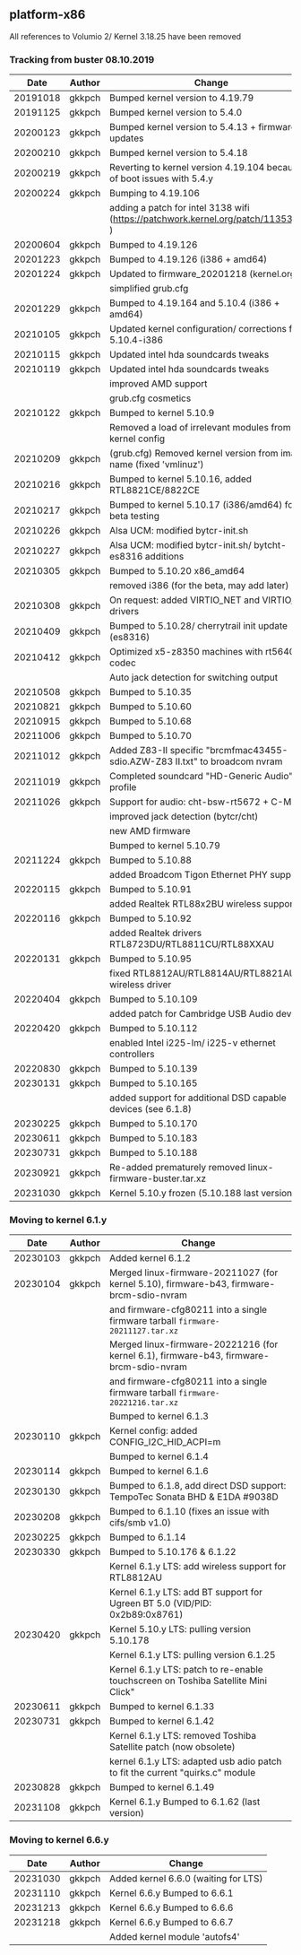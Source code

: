 
## **platform-x86**

All references to Volumio 2/ Kernel 3.18.25 have been removed

### **Tracking from buster 08.10.2019**

|Date|Author|Change
|---|---|---|
|20191018|gkkpch|Bumped kernel version to 4.19.79
|20191125|gkkpch|Bumped kernel version to 5.4.0
|20200123|gkkpch|Bumped kernel version to 5.4.13 + firmware updates
|20200210|gkkpch|Bumped kernel version to 5.4.18
|20200219|gkkpch|Reverting to kernel version 4.19.104 because of boot issues with 5.4.y
|20200224|gkkpch|Bumping to 4.19.106
|||adding a patch for intel 3138 wifi (https://patchwork.kernel.org/patch/11353871/ )
|20200604|gkkpch|Bumped to 4.19.126
|20201223|gkkpch|Bumped to 4.19.126 (i386 + amd64)
|20201224|gkkpch|Updated to firmware_20201218 (kernel.org)
|||simplified grub.cfg
|20201229|gkkpch|Bumped to 4.19.164 and 5.10.4 (i386 + amd64)
|20210105|gkkpch|Updated kernel configuration/ corrections for 5.10.4-i386
|20210115|gkkpch|Updated intel hda soundcards tweaks
|20210119|gkkpch|Updated intel hda soundcards tweaks
|||improved AMD support
|||grub.cfg cosmetics
|20210122|gkkpch|Bumped to kernel 5.10.9
|||Removed a load of irrelevant modules from kernel config
|20210209|gkkpch|(grub.cfg) Removed kernel version from image name (fixed 'vmlinuz')
|20210216|gkkpch|Bumped to kernel 5.10.16, added RTL8821CE/8822CE
|20210217|gkkpch|Bumped to kernel 5.10.17 (i386/amd64) for beta testing
|20210226|gkkpch|Alsa UCM: modified bytcr-init.sh
|20210227|gkkpch|Alsa UCM: modified bytcr-init.sh/ bytcht-es8316 additions
|20210305|gkkpch|Bumped to 5.10.20 x86_amd64
|||removed i386 (for the beta, may add later)
|20210308|gkkpch|On request: added VIRTIO_NET and VIRTIO_BLK drivers
|20210409|gkkpch|Bumped to 5.10.28/ cherrytrail init update (es8316)
|20210412|gkkpch|Optimized x5-z8350 machines with rt5640 codec
|||Auto jack detection for switching output
|20210508|gkkpch|Bumped to 5.10.35
|20210821|gkkpch|Bumped to 5.10.60
|20210915|gkkpch|Bumped to 5.10.68
|20211006|gkkpch|Bumped to 5.10.70
|20211012|gkkpch|Added Z83-II specific "brcmfmac43455-sdio.AZW-Z83 II.txt" to broadcom nvram
|20211019|gkkpch|Completed soundcard "HD-Generic Audio" profile
|20211026|gkkpch|Support for audio: cht-bsw-rt5672 + C-Media
|||improved jack detection (bytcr/cht)
|||new AMD firmware
|||Bumped to kernel 5.10.79
|20211224|gkkpch|Bumped to 5.10.88
|||added Broadcom Tigon Ethernet PHY support
|20220115|gkkpch|Bumped to 5.10.91
|||added Realtek RTL88x2BU wireless support
|20220116|gkkpch|Bumped to 5.10.92
|||added Realtek drivers RTL8723DU/RTL8811CU/RTL88XXAU
|20220131|gkkpch|Bumped to 5.10.95
|||fixed RTL8812AU/RTL8814AU/RTL8821AU wireless driver
|20220404|gkkpch|Bumped to 5.10.109
|||added patch for Cambridge USB Audio devices
|20220420|gkkpch|Bumped to 5.10.112
|||enabled Intel i225-lm/ i225-v ethernet controllers
|20220830|gkkpch|Bumped to 5.10.139
|20230131|gkkpch|Bumped to 5.10.165
|||added support for additional DSD capable devices (see 6.1.8)
|20230225|gkkpch|Bumped to 5.10.170
|20230611|gkkpch|Bumped to 5.10.183
|20230731|gkkpch|Bumped to 5.10.188
|20230921|gkkpch|Re-added prematurely removed linux-firmware-buster.tar.xz
|20231030|gkkpch|Kernel 5.10.y frozen (5.10.188 last version)

### **Moving to kernel 6.1.y**

|Date|Author|Change
|---|---|---|
|20230103|gkkpch|Added kernel 6.1.2
|20230104|gkkpch|Merged linux-firmware-20211027 (for kernel 5.10), firmware-b43, firmware-brcm-sdio-nvram 
|||and firmware-cfg80211 into a single firmware tarball ```firmware-20211127.tar.xz```
|||Merged linux-firmware-20221216 (for kernel 6.1), firmware-b43, firmware-brcm-sdio-nvram 
|||and firmware-cfg80211 into a single firmware tarball ```firmware-20221216.tar.xz```
|||Bumped to kernel 6.1.3
|20230110|gkkpch|Kernel config: added CONFIG_I2C_HID_ACPI=m 
|||Bumped to kernel 6.1.4
|20230114|gkkpch|Bumped to kernel 6.1.6
|20230130|gkkpch|Bumped to 6.1.8, add direct DSD support: TempoTec Sonata BHD & E1DA #9038D
|20230208|gkkpch|Bumped to 6.1.10 (fixes an issue with cifs/smb v1.0)  
|20230225|gkkpch|Bumped to 6.1.14
|20230330|gkkpch|Bumped to 5.10.176 & 6.1.22
|||Kernel 6.1.y LTS: add wireless support for RTL8812AU
|||Kernel 6.1.y LTS: add BT support for Ugreen BT 5.0 (VID/PID: 0x2b89:0x8761)
|20230420|gkkpch|Kernel 5.10.y LTS: pulling version 5.10.178 
|||Kernel 6.1.y LTS: pulling version 6.1.25
|||Kernel 6.1.y LTS: patch to re-enable touchscreen on Toshiba Satellite Mini Click"
|20230611|gkkpch|Bumped to kernel 6.1.33 
|20230731|gkkpch|Bumped to kernel 6.1.42
|||Kernel 6.1.y LTS: removed Toshiba Satellite patch (now obsolete)
|||kernel 6.1.y LTS: adapted usb adio patch to fit the current "quirks.c" module
|20230828|gkkpch|Bumped to kernel 6.1.49
|20231108|gkkpch|Kernel 6.1.y Bumped to 6.1.62 (last version)

### **Moving to kernel 6.6.y**

|Date|Author|Change
|---|---|---|
|20231030|gkkpch|Added kernel 6.6.0 (waiting for LTS)
|20231110|gkkpch|Kernel 6.6.y Bumped to 6.6.1
|20231213|gkkpch|Kernel 6.6.y Bumped to 6.6.6
|20231218|gkkpch|Kernel 6.6.y Bumped to 6.6.7
|||Added kernel module 'autofs4'







